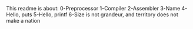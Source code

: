 This readme is about:
0-Preprocessor
1-Compiler
2-Assembler
3-Name
4-Hello, puts
5-Hello, printf
6-Size is not grandeur, and territory does not make a nation 
